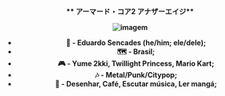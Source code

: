 <h4 align="center">
  
** アーマード・コア2 アナザーエイジ**

![imagem](https://miro.medium.com/v2/resize:fit:1358/0*8suA0oRYep5o_xI5.gif)

- 👤 - Eduardo Sencades (he/him; ele/dele); 
- 🗺️ - Brasil; 
- 🎮 - Yume 2kki, Twillight Princess, Mario Kart;
- 🎶 - Metal/Punk/Citypop; 
- 💌 - Desenhar, Café, Escutar música, Ler mangá;
